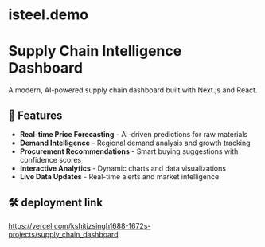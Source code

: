 # isteel.demo

# Supply Chain Intelligence Dashboard

A modern, AI-powered supply chain dashboard built with Next.js and React.

## 🚀 Features

- **Real-time Price Forecasting** - AI-driven predictions for raw materials
- **Demand Intelligence** - Regional demand analysis and growth tracking  
- **Procurement Recommendations** - Smart buying suggestions with confidence scores
- **Interactive Analytics** - Dynamic charts and data visualizations
- **Live Data Updates** - Real-time alerts and market intelligence

## 🛠️ deployment link
https://vercel.com/kshitizsingh1688-1672s-projects/supply_chain_dashboard
